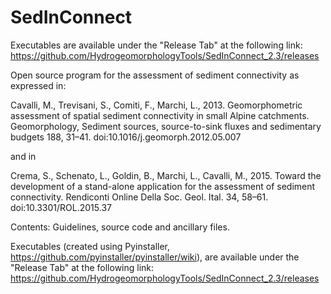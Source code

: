 # SedInConnect
Executables are available under the "Release Tab" at the following link: https://github.com/HydrogeomorphologyTools/SedInConnect_2.3/releases

Open source program for the assessment of sediment connectivity as expressed in:

Cavalli, M., Trevisani, S., Comiti, F., Marchi, L., 2013. Geomorphometric assessment of spatial sediment connectivity in small Alpine catchments. Geomorphology, Sediment sources, source-to-sink fluxes and sedimentary budgets 188, 31–41. doi:10.1016/j.geomorph.2012.05.007

and in

Crema, S., Schenato, L., Goldin, B., Marchi, L., Cavalli, M., 2015. Toward the development of a stand-alone application for the assessment of sediment connectivity. Rendiconti Online Della Soc. Geol. Ital. 34, 58–61. doi:10.3301/ROL.2015.37

Contents:
Guidelines, source code and ancillary files.

Executables (created using Pyinstaller, https://github.com/pyinstaller/pyinstaller/wiki), are available under the "Release Tab" at the following link: https://github.com/HydrogeomorphologyTools/SedInConnect_2.3/releases